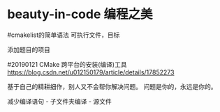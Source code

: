 # beauty-in-code 编程之美

#cmakelist的简单语法
可执行文件，目标

添加题目的项目

#20190121
CMake 跨平台的安装(编译)工具
https://blog.csdn.net/u012150179/article/details/17852273

基于自己的精耕细作，别人又不会帮你解决问题。
问题是你的，永远是你的。

减少编译语句 - 子文件夹编译 - 源文件
